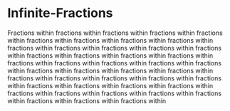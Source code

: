 # Infinite-Fractions
Fractions within fractions within fractions within fractions within fractions within fractions within fractions within fractions within fractions within fractions within fractions within fractions within fractions within fractions within fractions within fractions within fractions within fractions within fractions within fractions within fractions within fractions within fractions within fractions within fractions within fractions within fractions within fractions within fractions within fractions within fractions within fractions within fractions within fractions within fractions within fractions within fractions within fractions within fractions within fractions within fractions within fractions within fractions within fractions within 
